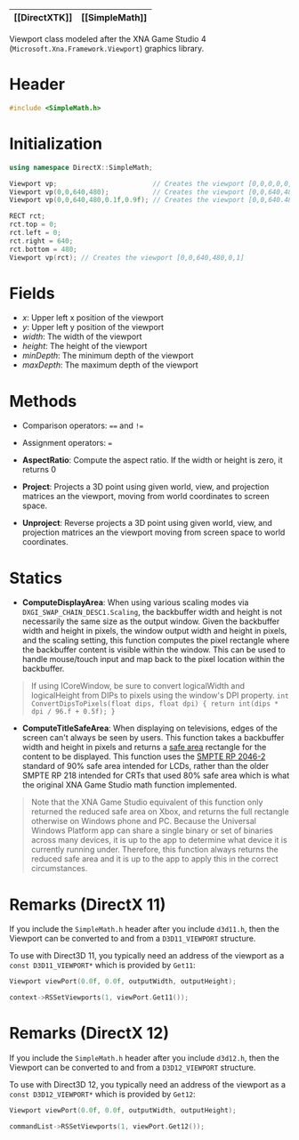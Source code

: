 |[[DirectXTK]]|[[SimpleMath]]|
|---|---|

Viewport class modeled after the XNA Game Studio 4 (``Microsoft.Xna.Framework.Viewport``) graphics library.

# Header

```cpp
#include <SimpleMath.h>
```

# Initialization

```cpp
using namespace DirectX::SimpleMath;

Viewport vp;                        // Creates the viewport [0,0,0,0,0,1]
Viewport vp(0,0,640,480);           // Creates the viewport [0,0,640,480,0,1]
Viewport vp(0,0,640,480,0.1f,0.9f); // Creates the viewport [0,0,640.480,0.1,0.9]

RECT rct;
rct.top = 0;
rct.left = 0;
rct.right = 640;
rct.bottom = 480;
Viewport vp(rct); // Creates the viewport [0,0,640,480,0,1]
```

# Fields
* *x*: Upper left x position of the viewport
* *y*: Upper left y position of the viewport
* *width*: The width of the viewport
* *height*: The height of the viewport
* *minDepth*: The minimum depth of the viewport
* *maxDepth*: The maximum depth of the viewport

# Methods
* Comparison operators: ``==`` and ``!=``
* Assignment operators: ``=``

* **AspectRatio**: Compute the aspect ratio. If the width or height is zero, it returns 0

* **Project**: Projects a 3D point using given world, view, and projection matrices an the viewport, moving from world coordinates to screen space.

* **Unproject**: Reverse projects a 3D point using given world, view, and projection matrices an the viewport moving from screen space to world coordinates.

# Statics
* **ComputeDisplayArea**: When using various scaling modes via ``DXGI_SWAP_CHAIN_DESC1.Scaling``, the backbuffer width and height is not necessarily the same size as the output window. Given the backbuffer width and height in pixels, the window output width and height in pixels, and the scaling setting, this function computes the pixel rectangle where the backbuffer content is visible within the window. This can be used to handle mouse/touch input and map back to the pixel location within the backbuffer.

> If using ICoreWindow, be sure to convert logicalWidth and logicalHeight from DIPs to pixels using the window's DPI property. ``int ConvertDipsToPixels(float dips, float dpi) { return int(dips * dpi / 96.f + 0.5f); }``

* **ComputeTitleSafeArea**: When displaying on televisions, edges of the screen can't always be seen by users. This function takes a backbuffer width and height in pixels and returns a [safe area](https://wikipedia.org/wiki/Safe_area_%28television%29) rectangle for the content to be displayed. This function uses the [SMPTE RP 2046-2](http://www.nab.org/xert/scitech/pdfs/tv031510.pdf) standard of 90% safe area intended for LCDs, rather than the older SMPTE RP 218 intended for CRTs that used 80% safe area which is what the original XNA Game Studio math function implemented.

> Note that the XNA Game Studio equivalent of this function only returned the reduced safe area on Xbox, and returns the full rectangle otherwise on Windows phone and PC. Because the Universal Windows Platform app can share a single binary or set of binaries across many devices, it is up to the app to determine what device it is currently running under. Therefore, this function always returns the reduced safe area and it is up to the app to apply this in the correct circumstances.

# Remarks (DirectX 11)

If you include the ``SimpleMath.h`` header after you include ``d3d11.h``, then the Viewport can be converted to and from a ``D3D11_VIEWPORT`` structure.

To use with Direct3D 11, you typically need an address of the viewport as a ``const D3D11_VIEWPORT*`` which is provided by ``Get11``:

```cpp
Viewport viewPort(0.0f, 0.0f, outputWidth, outputHeight);

context->RSSetViewports(1, viewPort.Get11());
```

# Remarks (DirectX 12)
If you include the ``SimpleMath.h`` header after you include ``d3d12.h``, then the Viewport can be converted to and from a ``D3D12_VIEWPORT`` structure.

To use with Direct3D 12, you typically need an address of the viewport as a ``const D3D12_VIEWPORT*`` which is provided by ``Get12``:

```cpp
Viewport viewPort(0.0f, 0.0f, outputWidth, outputHeight);

commandList->RSSetViewports(1, viewPort.Get12());
```
